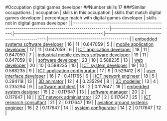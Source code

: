 #Occupation digital games developer
##Number skills 17
###Similar occupations:
| occupation                                                                                      |   skills in this occupation |   skills that match digital games developer |   percentage match with digital games developer |   skills not in digital games developer |
|:------------------------------------------------------------------------------------------------|----------------------------:|--------------------------------------------:|------------------------------------------------:|----------------------------------------:|
| [embedded systems software developer](embedded_systems_software_developer.md)                   |                          16 |                                          11 |                                        0.647059 |                                       5 |
| [mobile application developer](mobile_application_developer.md)                                 |                          17 |                                          11 |                                        0.647059 |                                       6 |
| [ICT application developer](ICT_application_developer.md)                                       |                          18 |                                          11 |                                        0.647059 |                                       7 |
| [industrial mobile devices software developer](industrial_mobile_devices_software_developer.md) |                          19 |                                          11 |                                        0.647059 |                                       8 |
| [software developer](software_developer.md)                                                     |                          23 |                                          10 |                                        0.588235 |                                      13 |
| [web developer](web_developer.md)                                                               |                          20 |                                          10 |                                        0.588235 |                                      10 |
| [ICT system developer](ICT_system_developer.md)                                                 |                          19 |                                          10 |                                        0.588235 |                                       9 |
| [ICT application configurator](ICT_application_configurator.md)                                 |                          17 |                                           9 |                                        0.529412 |                                       8 |
| [user interface developer](user_interface_developer.md)                                         |                          16 |                                           7 |                                        0.411765 |                                       9 |
| [ICT network engineer](ICT_network_engineer.md)                                                 |                          18 |                                           5 |                                        0.294118 |                                      13 |
| [3D animator](3D_animator.md)                                                                   |                          12 |                                           4 |                                        0.235294 |                                       8 |
| [3D modeller](3D_modeller.md)                                                                   |                          13 |                                           4 |                                        0.235294 |                                       9 |
| [software architect](software_architect.md)                                                     |                          18 |                                           2 |                                        0.117647 |                                      16 |
| [embedded system designer](embedded_system_designer.md)                                         |                          15 |                                           2 |                                        0.117647 |                                      13 |
| [software manager](software_manager.md)                                                         |                          20 |                                           2 |                                        0.117647 |                                      18 |
| [ICT network administrator](ICT_network_administrator.md)                                       |                          27 |                                           2 |                                        0.117647 |                                      25 |
| [ICT research consultant](ICT_research_consultant.md)                                           |                          21 |                                           2 |                                        0.117647 |                                      19 |
| [aviation ground systems engineer](aviation_ground_systems_engineer.md)                         |                          16 |                                           2 |                                        0.117647 |                                      14 |
| [system configurator](system_configurator.md)                                                   |                          14 |                                           2 |                                        0.117647 |                                      12 |
